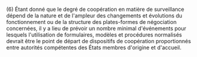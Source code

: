 (6) Étant donné que le degré de coopération en matière de surveillance dépend de la nature et de l'ampleur des changements et évolutions du fonctionnement ou de la structure des plates-formes de négociation concernées, il y a lieu de prévoir un nombre minimal d'événements pour lesquels l'utilisation de formulaires, modèles et procédures normalisés devrait être le point de départ de dispositifs de coopération proportionnés entre autorités compétentes des États membres d'origine et d'accueil.